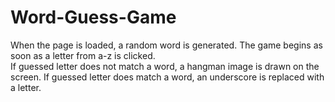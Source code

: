 # Word-Guess-Game
When the page is loaded, a random word is generated. 
The game begins as soon as a letter from a-z is clicked.  
If guessed letter does not match a word, a hangman image is drawn on the screen.
If guessed letter does match a word, an underscore is replaced with a letter.

